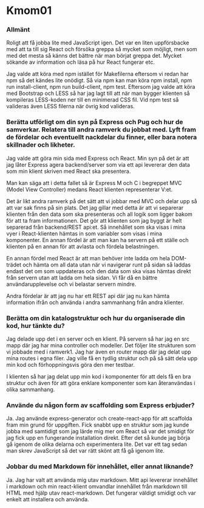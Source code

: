 Kmom01
====================

### Allmänt
Roligt att få jobba lite med JavaScript igen. Det var en liten uppförsbacke med att ta till sig React och försöka greppa så mycket som möjligt, men som med det mesta så känns det bättre när man börjat greppa det. Mycket sökande av information och läsa på hur React fungerar etc.

Jag valde att köra med npm istället för Makefilerna eftersom vi redan har npm så det kändes lite onödigt. Så via npm kan man köra npm install, npm run install-client, npm run build-client, npm test. Eftersom jag valde att köra med Bootstrap och LESS så har jag lagt till att när man bygger klienten så kompileras LESS-koden ner till en minimerad CSS fil. Vid npm test så valideras även LESS filerna när övrig kod valideras.


### Berätta utförligt om din syn på Express och Pug och hur de samverkar. Relatera till andra ramverk du jobbat med. Lyft fram de fördelar och eventuellt nackdelar du finner, eller bara notera skillnader och likheter.
Jag valde att göra min sida med Express och React. Min syn på det är att jag låter Express agera backend/server som via ett api levererar den data som min klient skriven med React ska presentera.

Man kan säga att i detta fallet så är Express M och C i begreppet MVC (Model View Controller) medans React klienten representerar V:et.

Det är likt andra ramverk på det sätt att vi jobbar med MVC och delar upp så att var sak finns på sin plats. Det jag gillar med detta är att vi separerar klienten från den data som ska presenteras och all logik som ligger bakom för att ta fram informationen. Det gör att klienten som jag byggt är helt separerad från backend/REST api:et. Så innehållet som ska visas i mina vyer i React-klienten hämtas in som variabler som visas i mina komponenter. En annan fördel är att man kan ha servern på ett ställe och klienten på en annan för att avlasta och fördela belastningen.

En annan fördel med React är att man behöver inte ladda om hela DOM-trädet och hämta om all data utan när vi navigerar runt på sidan så laddas endast det om som uppdateras och den data som ska visas hämtas direkt från servern utan att ladda om hela sidan. Vi får då en bättre användarupplevelse och vi belastar servern mindre.

Andra fördelar är att jag nu har ett REST api där jag nu kan hämta information ifrån och använda i andra sammanhang från andra klienter.

### Berätta om din katalogstruktur och hur du organiserade din kod, hur tänkte du?
Jag delade upp det i en server och en klient. På servern så har jag en src mapp där jag har mina controller och modeller. Det följer lite strukturen som vi jobbade med i ramverk1. Jag har även en router mapp där jag delat upp mina routes i egna filer. Jag ville få en tydlig struktur och på så sätt dela upp min kod och förhoppningsvis göra den mer testbar.

I klienten så har jag delat upp min kod i komponenter för att dels få en bra struktur och även för att göra enklare komponenter som kan återanvändas i olika sammanhang.


### Använde du någon form av scaffolding som Express erbjuder?
Ja. Jag använde express-generator och create-react-app för att scaffolda fram min grund för uppgiften. Fick snabbt upp en struktur som jag kunde jobba med samtidigt som jag lärde mig mer om React så var det smidigt för jag fick upp en fungerande installation direkt. Efter det så kunde jag börja gå igenom de olika delarna och experimentera lite. Det var ett tag sedan man skrev JavaScript så det var rätt skönt att få gå igenom lite.


### Jobbar du med Markdown för innehållet, eller annat liknande?
Ja. Jag har valt att använda mig utav markdown. Mitt api levererar innehållet i markdown och min react-klient omvandlar innehållet från markdown till HTML med hjälp utav react-markdown. Det fungerar väldigt smidigt och var enkelt att installera och använda.
